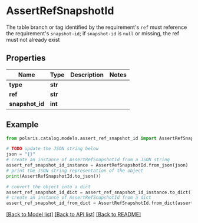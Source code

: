 <!--

 Licensed to the Apache Software Foundation (ASF) under one
 or more contributor license agreements.  See the NOTICE file
 distributed with this work for additional information
 regarding copyright ownership.  The ASF licenses this file
 to you under the Apache License, Version 2.0 (the
 "License"); you may not use this file except in compliance
 with the License.  You may obtain a copy of the License at

   http://www.apache.org/licenses/LICENSE-2.0

 Unless required by applicable law or agreed to in writing,
 software distributed under the License is distributed on an
 "AS IS" BASIS, WITHOUT WARRANTIES OR CONDITIONS OF ANY
 KIND, either express or implied.  See the License for the
 specific language governing permissions and limitations
 under the License.

-->
# AssertRefSnapshotId

The table branch or tag identified by the requirement's `ref` must reference the requirement's `snapshot-id`; if `snapshot-id` is `null` or missing, the ref must not already exist

## Properties

Name | Type | Description | Notes
------------ | ------------- | ------------- | -------------
**type** | **str** |  | 
**ref** | **str** |  | 
**snapshot_id** | **int** |  | 

## Example

```python
from polaris.catalog.models.assert_ref_snapshot_id import AssertRefSnapshotId

# TODO update the JSON string below
json = "{}"
# create an instance of AssertRefSnapshotId from a JSON string
assert_ref_snapshot_id_instance = AssertRefSnapshotId.from_json(json)
# print the JSON string representation of the object
print(AssertRefSnapshotId.to_json())

# convert the object into a dict
assert_ref_snapshot_id_dict = assert_ref_snapshot_id_instance.to_dict()
# create an instance of AssertRefSnapshotId from a dict
assert_ref_snapshot_id_from_dict = AssertRefSnapshotId.from_dict(assert_ref_snapshot_id_dict)
```
[[Back to Model list]](../README.md#documentation-for-models) [[Back to API list]](../README.md#documentation-for-api-endpoints) [[Back to README]](../README.md)


